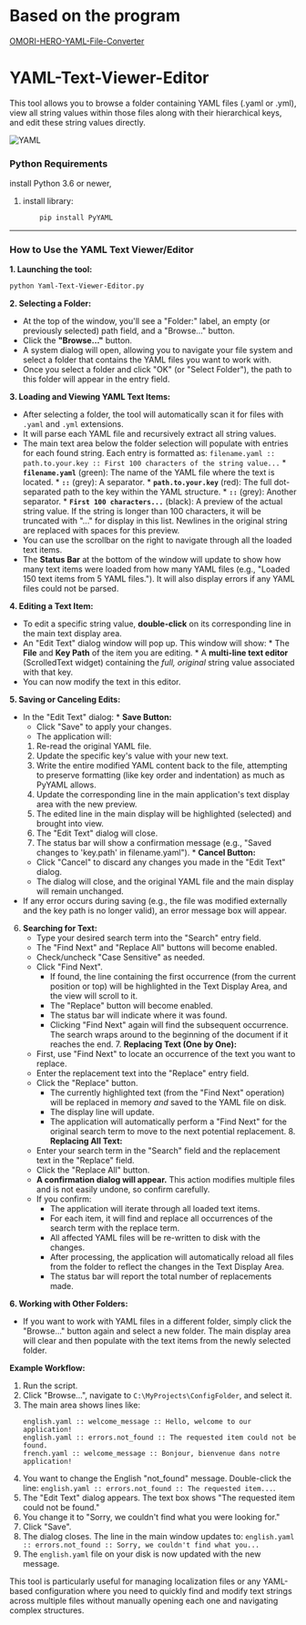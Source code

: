 # Based on the program

[OMORI-HERO-YAML-File-Converter](https://github.com/MrGamesKingPro/OMORI-HERO-YAML-File-Converter)

# YAML-Text-Viewer-Editor
This tool allows you to browse a folder containing YAML files (.yaml or .yml), view all string values within those files along with their hierarchical keys, and edit these string values directly.

![YAML](https://github.com/user-attachments/assets/158e4d9e-30af-40b1-8125-809068a7b23d)

### Python Requirements

 install Python 3.6 or newer, 

1.  install library:

    ```bash
        pip install PyYAML
    ```

---

### How to Use the YAML Text Viewer/Editor


**1. Launching the tool:**
   ```bash
   python Yaml-Text-Viewer-Editor.py
   ```


**2. Selecting a Folder:**
   *   At the top of the window, you'll see a "Folder:" label, an empty (or previously selected) path field, and a "Browse..." button.
   *   Click the **"Browse..."** button.
   *   A system dialog will open, allowing you to navigate your file system and select a folder that contains the YAML files you want to work with.
   *   Once you select a folder and click "OK" (or "Select Folder"), the path to this folder will appear in the entry field.

**3. Loading and Viewing YAML Text Items:**
   *   After selecting a folder, the tool will automatically scan it for files with `.yaml` and `.yml` extensions.
   *   It will parse each YAML file and recursively extract all string values.
   *   The main text area below the folder selection will populate with entries for each found string. Each entry is formatted as:
     ```
     filename.yaml :: path.to.your.key :: First 100 characters of the string value...
     ```
     *   **`filename.yaml`** (green): The name of the YAML file where the text is located.
     *   **`::`** (grey): A separator.
     *   **`path.to.your.key`** (red): The full dot-separated path to the key within the YAML structure.
     *   **`::`** (grey): Another separator.
     *   **`First 100 characters...`** (black): A preview of the actual string value. If the string is longer than 100 characters, it will be truncated with "..." for display in this list. Newlines in the original string are replaced with spaces for this preview.
   *   You can use the scrollbar on the right to navigate through all the loaded text items.
   *   The **Status Bar** at the bottom of the window will update to show how many text items were loaded from how many YAML files (e.g., "Loaded 150 text items from 5 YAML files."). It will also display errors if any YAML files could not be parsed.

**4. Editing a Text Item:**
   *   To edit a specific string value, **double-click** on its corresponding line in the main text display area.
   *   An "Edit Text" dialog window will pop up. This window will show:
     *   The **File** and **Key Path** of the item you are editing.
     *   A **multi-line text editor** (ScrolledText widget) containing the *full, original* string value associated with that key.
   *   You can now modify the text in this editor.

**5. Saving or Canceling Edits:**
   *   In the "Edit Text" dialog:
     *   **Save Button:**
       *   Click "Save" to apply your changes.
       *   The application will:
         1.  Re-read the original YAML file.
         2.  Update the specific key's value with your new text.
         3.  Write the entire modified YAML content back to the file, attempting to preserve formatting (like key order and indentation) as much as PyYAML allows.
         4.  Update the corresponding line in the main application's text display area with the new preview.
         5.  The edited line in the main display will be highlighted (selected) and brought into view.
         6.  The "Edit Text" dialog will close.
         7.  The status bar will show a confirmation message (e.g., "Saved changes to 'key.path' in filename.yaml").
     *   **Cancel Button:**
       *   Click "Cancel" to discard any changes you made in the "Edit Text" dialog.
       *   The dialog will close, and the original YAML file and the main display will remain unchanged.
   *   If any error occurs during saving (e.g., the file was modified externally and the key path is no longer valid), an error message box will appear.

   6.  **Searching for Text:**
        *   Type your desired search term into the "Search" entry field.
        *   The "Find Next" and "Replace All" buttons will become enabled.
        *   Check/uncheck "Case Sensitive" as needed.
        *   Click "Find Next".
            *   If found, the line containing the first occurrence (from the current position or top) will be highlighted in the Text Display Area, and the view will scroll to it.
            *   The "Replace" button will become enabled.
            *   The status bar will indicate where it was found.
            *   Clicking "Find Next" again will find the subsequent occurrence. The search wraps around to the beginning of the document if it reaches the end.
    7.  **Replacing Text (One by One):**
        *   First, use "Find Next" to locate an occurrence of the text you want to replace.
        *   Enter the replacement text into the "Replace" entry field.
        *   Click the "Replace" button.
            *   The currently highlighted text (from the "Find Next" operation) will be replaced in memory *and* saved to the YAML file on disk.
            *   The display line will update.
            *   The application will automatically perform a "Find Next" for the original search term to move to the next potential replacement.
    8.  **Replacing All Text:**
        *   Enter your search term in the "Search" field and the replacement text in the "Replace" field.
        *   Click the "Replace All" button.
        *   **A confirmation dialog will appear.** This action modifies multiple files and is not easily undone, so confirm carefully.
        *   If you confirm:
            *   The application will iterate through all loaded text items.
            *   For each item, it will find and replace all occurrences of the search term with the replace term.
            *   All affected YAML files will be re-written to disk with the changes.
            *   After processing, the application will automatically reload all files from the folder to reflect the changes in the Text Display Area.
            *   The status bar will report the total number of replacements made.

**6. Working with Other Folders:**
   *   If you want to work with YAML files in a different folder, simply click the "Browse..." button again and select a new folder. The main display area will clear and then populate with the text items from the newly selected folder.

**Example Workflow:**
1.  Run the script.
2.  Click "Browse...", navigate to `C:\MyProjects\ConfigFolder`, and select it.
3.  The main area shows lines like:
    ```
    english.yaml :: welcome_message :: Hello, welcome to our application!
    english.yaml :: errors.not_found :: The requested item could not be found.
    french.yaml :: welcome_message :: Bonjour, bienvenue dans notre application!
    ```
4.  You want to change the English "not_found" message. Double-click the line: `english.yaml :: errors.not_found :: The requested item...`.
5.  The "Edit Text" dialog appears. The text box shows "The requested item could not be found."
6.  You change it to "Sorry, we couldn't find what you were looking for."
7.  Click "Save".
8.  The dialog closes. The line in the main window updates to: `english.yaml :: errors.not_found :: Sorry, we couldn't find what you...`
9.  The `english.yaml` file on your disk is now updated with the new message.

This tool is particularly useful for managing localization files or any YAML-based configuration where you need to quickly find and modify text strings across multiple files without manually opening each one and navigating complex structures.
